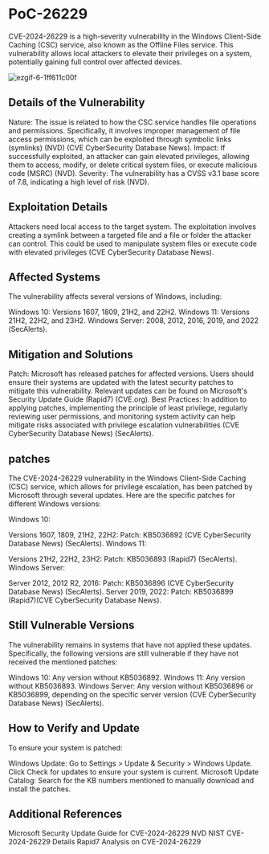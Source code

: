 # PoC-26229

CVE-2024-26229 is a high-severity vulnerability in the Windows Client-Side Caching (CSC) service, also known as the Offline Files service. This vulnerability allows local attackers to elevate their privileges on a system, potentially gaining full control over affected devices.

![ezgif-6-1ff611c00f](https://github.com/michredteam/PoC-26229/assets/168865716/f74857ac-ceec-4114-ab23-b731acdf9d16)

## Details of the Vulnerability
Nature: The issue is related to how the CSC service handles file operations and permissions. Specifically, it involves improper management of file access permissions, which can be exploited through symbolic links (symlinks)​ (NVD)​​ (CVE CyberSecurity Database News)​.
Impact: If successfully exploited, an attacker can gain elevated privileges, allowing them to access, modify, or delete critical system files, or execute malicious code​ (MSRC)​​ (NVD)​.
Severity: The vulnerability has a CVSS v3.1 base score of 7.8, indicating a high level of risk​ (NVD)​.
## Exploitation Details
Attackers need local access to the target system.
The exploitation involves creating a symlink between a targeted file and a file or folder the attacker can control. This could be used to manipulate system files or execute code with elevated privileges​ (CVE CyberSecurity Database News)​.
## Affected Systems
The vulnerability affects several versions of Windows, including:

Windows 10: Versions 1607, 1809, 21H2, and 22H2.
Windows 11: Versions 21H2, 22H2, and 23H2.
Windows Server: 2008, 2012, 2016, 2019, and 2022​ (SecAlerts)​.
## Mitigation and Solutions
Patch: Microsoft has released patches for affected versions. Users should ensure their systems are updated with the latest security patches to mitigate this vulnerability. Relevant updates can be found on Microsoft's Security Update Guide​ (Rapid7)​​ (CVE.org)​.
Best Practices: In addition to applying patches, implementing the principle of least privilege, regularly reviewing user permissions, and monitoring system activity can help mitigate risks associated with privilege escalation vulnerabilities​ (CVE CyberSecurity Database News)​​ (SecAlerts)​.

## patches
The CVE-2024-26229 vulnerability in the Windows Client-Side Caching (CSC) service, which allows for privilege escalation, has been patched by Microsoft through several updates. Here are the specific patches for different Windows versions:

Windows 10:

Versions 1607, 1809, 21H2, 22H2:
Patch: KB5036892​ (CVE CyberSecurity Database News)​​ (SecAlerts)​.
Windows 11:

Versions 21H2, 22H2, 23H2:
Patch: KB5036893​ (Rapid7)​​ (SecAlerts)​.
Windows Server:

Server 2012, 2012 R2, 2016:
Patch: KB5036896​ (CVE CyberSecurity Database News)​​ (SecAlerts)​.
Server 2019, 2022:
Patch: KB5036899​ (Rapid7)​​ (CVE CyberSecurity Database News)​.

## Still Vulnerable Versions
The vulnerability remains in systems that have not applied these updates. Specifically, the following versions are still vulnerable if they have not received the mentioned patches:

Windows 10: Any version without KB5036892.
Windows 11: Any version without KB5036893.
Windows Server: Any version without KB5036896 or KB5036899, depending on the specific server version​ (CVE CyberSecurity Database News)​​ (SecAlerts)​.
## How to Verify and Update
To ensure your system is patched:

Windows Update:
Go to Settings > Update & Security > Windows Update.
Click Check for updates to ensure your system is current.
Microsoft Update Catalog:
Search for the KB numbers mentioned to manually download and install the patches.

## Additional References
Microsoft Security Update Guide for CVE-2024-26229
NVD NIST CVE-2024-26229 Details
Rapid7 Analysis on CVE-2024-26229
